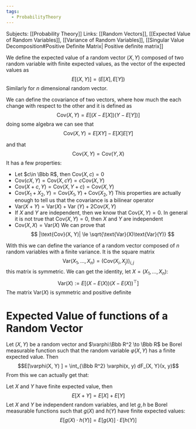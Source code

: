 ```yaml
---
tags:
  - ProbabilityTheory
---
```

Subjects: [[Probability Theory]]
Links: [[Random Vectors]], [[Expected Value of Random Variables]], [[Variance of Random Variables]], [[Singular Value Decomposition#Positive Definite Matrix| Positive definite matrix]]

We define the expected value of a random vector $(X, Y)$ composed of two random variable with finite expected values, as the vector of the expected values as 
$$
E[(X, Y)] = (E[X], E[Y])
$$
Similarly for $n$ dimensional random vector.

We can define the covariance of two vectors, where how much the each change with respect to the other and it is defined as 
$$
\text{Cov}(X, Y) = E[(X-E[X])(Y-E[Y])]
$$
doing some algebra we can see that 
$$
\text{Cov}(X, Y) = E[XY]-E[X]E[Y]
$$

and that 
$$
\text{Cov}(X, Y) = \text{Cov}(Y, X)
$$
It has a few properties:
- Let $c\in \Bbb R$, then $\text{Cov}(X, c)= 0$
- $\text{Cov}(cX, Y) = \text{Cov}(X, cY) = c\text{Cov}(X, Y)$
- $\text{Cov}(X+ c, Y) = \text{Cov}(X, Y+c ) = \text{Cov}(X, Y)$
- $\text{Cov}(X_1 +X_2, Y) = \text{Cov}(X_1, Y)+ \text{Cov}(X_2, Y)$
This properties are actually enough to tell us that the covariance is a bilinear operator
- $\text{Var}(X+ Y) = \text{Var}(X)+ \text{Var }(Y) + 2\text{Cov}(X, Y)$
- If $X$ and $Y$ are independent, then we know that $\text{Cov}(X, Y) =0$. In general it is not true that $\text{Cov}(X, Y)=0$, then $X$ and $Y$ are independent
- $\text{Cov}(X, X) = \text{Var}(X)$
We can prove that 
$$
|\text{Cov}(X, Y)| \le \sqrt{\text{Var}(X)\text{Var}(Y)}
$$

With this we can define the variance of a random vector composed of $n$ random variables with a finite variance. It is the square matrix 
$$
\text{Var}(X_1,\dots, X_n) = (\text{Cov}(X_i, X_j))_{i, j}
$$
this matrix is symmetric. 
We can get the identity, let $X = (X_1, \dots, X_n)$:
$$
\text{Var}(X) := E[(X-E(X))(X-E(X))^\top]
$$
The matrix $\text{Var}(X)$ is symmetric and positive definite

# Expected Value of functions of a Random Vector

Let $(X, Y)$ be a random vector and $\varphi:\Bbb R^2 \to \Bbb R$ be Borel measurable function such that the random variable $\varphi(X, Y)$ has a finite expected value. Then $$E[\varphi(X, Y) ] = \int_{\Bbb R^2} \varphi(x, y) dF_{X, Y}(x, y)$$
From this we can actually get that:

Let $X$ and $Y$ have finite expected value, then $$E[X + Y] = E[X] + E[Y]$$
Let $X$ and $Y$ be independent random variables, and let $g, h$ be Borel measurable functions such that $g(X)$ and $h(Y)$ have finite expected values:
$$E[g(X) \cdot h(Y) ]  = E[g(X)] \cdot E[h(Y)]$$